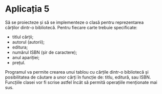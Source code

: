 # Aplicația 5
Să se proiecteze și să se implementeze o clasă pentru reprezentarea
cărților dintr-o bibliotecă. Pentru fiecare carte trebuie specificate:

* titlul cărții;
* autorul (autorii);
* editura;
* numărul ISBN (șir de caractere);
* anul apariției;
* prețul.

Programul va permite crearea unui tablou cu cărțile dintr-o bibliotecă și
posibilitatea de căutare a unor cărți în funcție de: titlu, editură, sau ISBN.
Funcțiile clasei vor fi scrise astfel încât să permită operațiile menționate
mai sus. 
